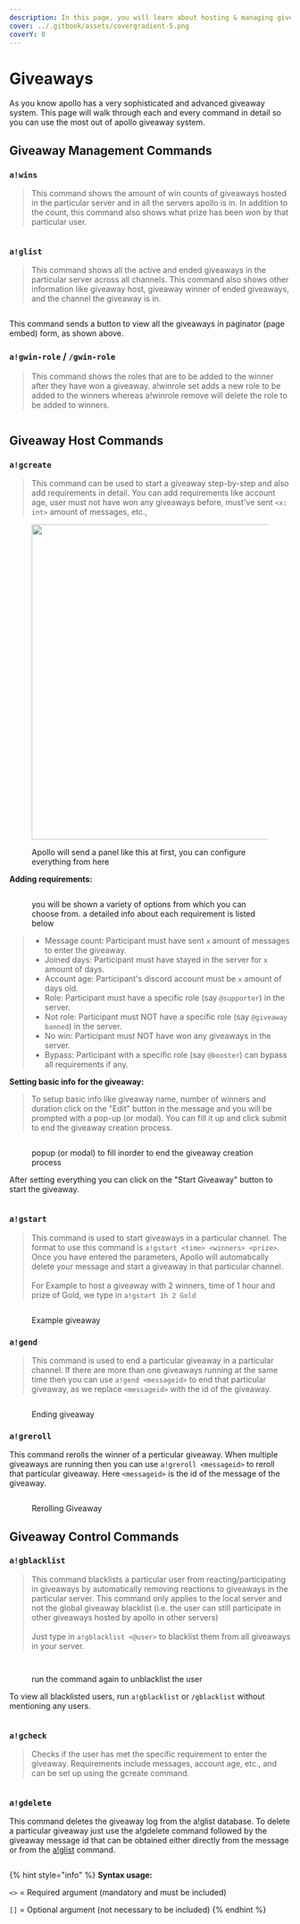 ```yaml
---
description: In this page, you will learn about hosting & managing giveaways using Apollo.
cover: ../.gitbook/assets/covergradient-5.png
coverY: 0
---
```


# Giveaways

As you know apollo has a very sophisticated and advanced giveaway system. This page will walk through each and every command in detail so you can use the most out of apollo giveaway system.

## Giveaway Management Commands

### `a!wins`

> This command shows the amount of win counts of giveaways hosted in the particular server and in all the servers apollo is in. In addition to the count, this command also shows what prize has been won by that particular user.

<figure><img src="../.gitbook/assets/image (2) (1).webp" alt=""><figcaption></figcaption></figure>

### `a!glist`

> This command shows all the active and ended giveaways in the particular server across all channels. This command also shows other information like giveaway host, giveaway winner of ended giveaways, and the channel the giveaway is in.&#x20;

<figure><img src="../.gitbook/assets/image (5) (1).webp" alt=""><figcaption></figcaption></figure>

This command sends a button to view all the giveaways in paginator (page embed) form, as shown above.&#x20;

### `a!gwin-role` / `/gwin-role`

> This command shows the roles that are to be added to the winner after they have won a giveaway. a!winrole set adds a new role to be added to the winners whereas a!winrole remove will delete the role to be added to winners.

<figure><img src="../.gitbook/assets/image (6) (2).webp" alt=""><figcaption></figcaption></figure>

## Giveaway Host Commands

### `a!gcreate`

> This command can be used to start a giveaway step-by-step and also add requirements in detail. You can add requirements like account age, user must not have won any giveaways before, must've sent `<x: int>` amount of messages, etc.,

<figure><img src="../.gitbook/assets/image (33).png" alt="" width="563"><figcaption><p>Apollo will send a panel like this at first, you can configure everything from here</p></figcaption></figure>

**Adding requirements:**

<figure><img src="../.gitbook/assets/image (34).png" alt=""><figcaption><p>you will be shown a variety of options from which you can choose from. a detailed info about each requirement is listed below</p></figcaption></figure>

> * Message count: Participant must have sent `x` amount of messages to enter the giveaway.
> * Joined days: Participant must have stayed in the server for `x` amount of days.
> * Account age: Participant's discord account must be `x` amount of days old.
> * Role: Participant must have a specific role (say `@supporter`) in the server.
> * Not role: Participant must NOT have a specific role (say `@giveaway banned`) in the server.
> * No win: Participant must NOT have won any giveaways in the server.
> * Bypass: Participant with a specific role (say `@booster`) can bypass all requirements if any.

**Setting basic info for the giveaway:**

> To setup basic info like giveaway name, number of winners and duration click on the "Edit" button in the message and you will be prompted with a pop-up (or modal). You can fill it up and click submit to end the giveaway creation process.

<figure><img src="../.gitbook/assets/image (35).png" alt=""><figcaption><p>popup (or modal) to fill inorder to end the giveaway creation process</p></figcaption></figure>

After setting everything you can click on the "Start Giveaway" button to start the giveaway.

<figure><img src="../.gitbook/assets/image (36).png" alt=""><figcaption></figcaption></figure>

### `a!gstart`

> This command is used to start giveaways in a particular channel. The format to use this command is `a!gstart <time> <winners> <prize>`. Once you have entered the parameters, Apollo will automatically delete your message and start a giveaway in that particular channel.\
> \
> For Example to host a giveaway with 2 winners, time of 1 hour and prize of Gold, we type in `a!gstart 1h 2 Gold`



<figure><img src="../.gitbook/assets/a!gstart.gif" alt=""><figcaption><p>Example giveaway</p></figcaption></figure>

### `a!gend`

> This command is used to end a particular giveaway in a particular channel. If there are more than one giveaways running at the same time then you can use `a!gend <messageid>` to end that particular giveaway, as we replace `<messageid>` with the id of the giveaway.

<figure><img src="../.gitbook/assets/a!gend.gif" alt=""><figcaption><p>Ending giveaway</p></figcaption></figure>

### `a!greroll`

This command rerolls the winner of a perticular giveaway. When multiple giveaways are running then you can use `a!greroll <messageid>` to reroll that particular giveaway. Here `<messageid>` is the id of the message of the giveaway.

<figure><img src="../.gitbook/assets/a!greroll.gif" alt=""><figcaption><p>Rerolling Giveaway</p></figcaption></figure>

## Giveaway Control Commands

### `a!gblacklist`

> This command blacklists a particular user from reacting/participating in giveaways by automatically removing reactions to giveaways in the particular server. This command only applies to the local server and not the global giveaway blacklist (i.e. the user can still participate in other giveaways hosted by apollo in other servers)\
> \
> Just type in `a!gblacklist <@user>` to blacklist them from all giveaways in your server.

<figure><img src="../.gitbook/assets/image (8) (1).webp" alt=""><figcaption></figcaption></figure>

<figure><img src="../.gitbook/assets/image (9) (1).webp" alt=""><figcaption><p>run the command again to unblacklist the user</p></figcaption></figure>

To view all blacklisted users, run `a!gblacklist` or `/gblacklist` without mentioning any users.

<figure><img src="../.gitbook/assets/image (10) (1).webp" alt=""><figcaption></figcaption></figure>

### `a!gcheck`

> Checks if the user has met the specific requirement to enter the giveaway. Requirements include messages, account age, etc., and can be set up using the gcreate command.

<figure><img src="../.gitbook/assets/image (12).webp" alt=""><figcaption></figcaption></figure>

### `a!gdelete`

This command deletes the giveaway log from the a!glist database. To delete a particular giveaway just use the a!gdelete command followed by the giveaway message id that can be obtained either directly from the message or from the [a!glist](giveaways.md#a-glist) command.

<figure><img src="../.gitbook/assets/image (11).webp" alt=""><figcaption></figcaption></figure>

{% hint style="info" %}
**Syntax usage:**

`<>` = Required argument (mandatory and must be included)

`[]` = Optional argument (not necessary to be included)
{% endhint %}
